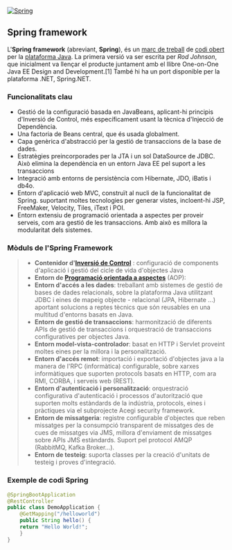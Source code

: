 [![Spring](https://spring.io/images/spring-logo-9146a4d3298760c2e7e49595184e1975.svg)](https://spring.io/)

## Spring framework
L'**Spring framework** (abreviant, **Spring**), és un [marc de treball][marcTreball] de [codi obert][codiObert] per la [plataforma Java][plataformaJAVA]. La primera versió va ser escrita per _Rod Johnson_, que inicialment va llençar el producte juntament amb el llibre One-on-One Java EE Design and Development.[1] També hi ha un port disponible per la plataforma .NET, Spring.NET.

[marcTreball]:https://ca.wikipedia.org/wiki/Entorn_de_treball_(inform%C3%A0tica)
[codiObert]:https://ca.wikipedia.org/wiki/Codi_obert
[plataformaJAVA]:https://ca.wikipedia.org/wiki/Plataforma_Java

### Funcionalitats clau
* Gestió de la configuració basada en JavaBeans, aplicant-hi principis d'Inversió de Control, més específicament usant la tècnica d'Injecció de Dependència.
* Una factoria de Beans central, que és usada globalment.
* Capa genèrica d'abstracció per la gestió de transaccions de la base de dades.
* Estratègies preincorporades per la JTA i un sol DataSource de JDBC. Això elimina la dependència en un entorn Java EE pel suport a les transaccions
* Integració amb entorns de persistència com Hibernate, JDO, iBatis i db4o.
* Entorn d'aplicació web MVC, construït al nucli de la funcionalitat de Spring. suportant moltes tecnologies per generar vistes, incloent-hi JSP, FreeMaker, Velocity, Tiles, iText i POI.
* Entorn extensiu de programació orientada a aspectes per proveir serveis, com ara gestió de les transaccions. Amb això es millora la modularitat dels sistemes.

### **Mòduls de l'Spring Framework**
>* **Contenidor d'[Inversió de Control](https://ca.wikipedia.org/w/index.php?title=Inversi%C3%B3_de_Control&action=edit&redlink=1)** : configuració de components d'aplicació i gestió del cicle de vida d'objectes Java
>* **Entorn de [Programació orientada a aspectes](https://ca.wikipedia.org/wiki/Programaci%C3%B3_orientada_a_aspectes)** (AOP):
>* **Entorn d'accés a les dades**: treballant amb sistemes de gestió de bases de dades relacionals, sobre la plataforma Java utilitzant JDBC i eines de mapeig objecte - relacional (JPA, Hibernate ...) aportant solucions a reptes tècnics que són reusables en una multitud d'entorns basats en Java.
>* **Entorn de gestió de transaccions**: harmonització de diferents APIs de gestió de transaccions i orquestració de transaccions configuratives per objectes Java.
>* **Entorn model-vista-controlador**: basat en HTTP i Servlet proveint moltes eines per la millora i la personalització.
>* **Entorn d'accés remot**: importació i exportació d'objectes java a la manera de l'RPC (informàtica) configurable, sobre xarxes informàtiques que suporten protocols basats en HTTP, com ara RMI, CORBA, i serveis web (REST).
>* **Entorn d'autenticació i personalització**: orquestració configurativa d'autenticació i processos d'autorització que suporten molts estàndards de la indústria, protocols, eines i pràctiques via el subprojecte Acegi security framework.
>* **Entorn de missatgeria**: registre configurable d'objectes que reben missatges per la consumpció transparent de missatges des de cues de missatges via JMS, millora d'enviament de missatges sobre APIs JMS estàndards. Suport pel protocol AMQP (RabbitMQ, Kafka Broker...).
>* **Entorn de testeig**: suporta classes per la creació d'unitats de testeig i proves d'integració.

### Exemple de codi Spring
```JAVA
@SpringBootApplication
@RestController
public class DemoApplication {
	@GetMapping("/helloworld")
	public String hello() {
	return "Hello World!";
	}
}
```